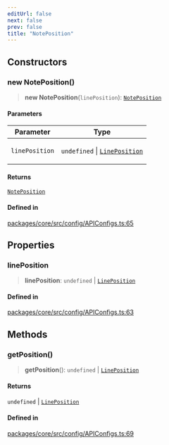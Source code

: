 ```yaml
---
editUrl: false
next: false
prev: false
title: "NotePosition"
---
```


## Constructors

### new NotePosition()

> **new NotePosition**(`linePosition`): [`NotePosition`](/obsidian-meta-bind-plugin-docs/api/classes/noteposition/)

#### Parameters

<table>
<thead>
<tr>
<th>Parameter</th>
<th>Type</th>
</tr>
</thead>
<tbody>
<tr>
<td>

`linePosition`

</td>
<td>

`undefined` \| [`LinePosition`](/obsidian-meta-bind-plugin-docs/api/interfaces/lineposition/)

</td>
</tr>
</tbody>
</table>

#### Returns

[`NotePosition`](/obsidian-meta-bind-plugin-docs/api/classes/noteposition/)

#### Defined in

[packages/core/src/config/APIConfigs.ts:65](https://github.com/mProjectsCode/obsidian-meta-bind-plugin/blob/f797e384bc51b3b69ee936c1c8f585862087d6d3/packages/core/src/config/APIConfigs.ts#L65)

## Properties

### linePosition

> **linePosition**: `undefined` \| [`LinePosition`](/obsidian-meta-bind-plugin-docs/api/interfaces/lineposition/)

#### Defined in

[packages/core/src/config/APIConfigs.ts:63](https://github.com/mProjectsCode/obsidian-meta-bind-plugin/blob/f797e384bc51b3b69ee936c1c8f585862087d6d3/packages/core/src/config/APIConfigs.ts#L63)

## Methods

### getPosition()

> **getPosition**(): `undefined` \| [`LinePosition`](/obsidian-meta-bind-plugin-docs/api/interfaces/lineposition/)

#### Returns

`undefined` \| [`LinePosition`](/obsidian-meta-bind-plugin-docs/api/interfaces/lineposition/)

#### Defined in

[packages/core/src/config/APIConfigs.ts:69](https://github.com/mProjectsCode/obsidian-meta-bind-plugin/blob/f797e384bc51b3b69ee936c1c8f585862087d6d3/packages/core/src/config/APIConfigs.ts#L69)
